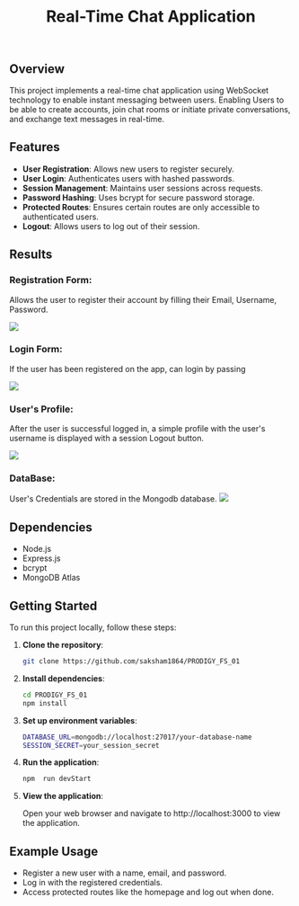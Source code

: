 <h1 align="center">
    <b>Real-Time Chat Application<br></b> 
<br>
</h1>

## Overview

This project implements a real-time chat application using WebSocket technology to enable instant messaging between users. Enabling Users to be able to create accounts, join chat rooms or initiate private conversations, and exchange text messages in real-time.

## Features

- **User Registration**: Allows new users to register securely.
- **User Login**: Authenticates users with hashed passwords.
- **Session Management**: Maintains user sessions across requests.
- **Password Hashing**: Uses bcrypt for secure password storage.
- **Protected Routes**: Ensures certain routes are only accessible to authenticated users.
- **Logout**: Allows users to log out of their session.

## Results

### Registration Form:

Allows the user to register their account by filling their Email, Username, Password.

<img src="./git_dcs/register.png" >

### Login Form:

If the user has been registered on the app, can login by passing

<img src="./git_dcs/login.png" >

### User's Profile:

After the user is successful logged in, a simple profile with the user's username is displayed with a session Logout button.

<img src="./git_dcs/successful_login.png" >

### DataBase:

User's Credentials are stored in the Mongodb database.
<img src="./git_dcs/database.png">

## Dependencies

- Node.js
- Express.js
- bcrypt
- MongoDB Atlas

## Getting Started

To run this project locally, follow these steps:

1. **Clone the repository**:

   ```bash
   git clone https://github.com/saksham1864/PRODIGY_FS_01

   ```

2. **Install dependencies**:

   ```bash
   cd PRODIGY_FS_01
   npm install

   ```

3. **Set up environment variables**:
   ```bash
   DATABASE_URL=mongodb://localhost:27017/your-database-name
   SESSION_SECRET=your_session_secret
   ```
4. **Run the application**:

   ```bash
   npm  run devStart

   ```

5. **View the application**:

   Open your web browser and navigate to http://localhost:3000 to view the application.

## Example Usage

- Register a new user with a name, email, and password.
- Log in with the registered credentials.
- Access protected routes like the homepage and log out when done.
